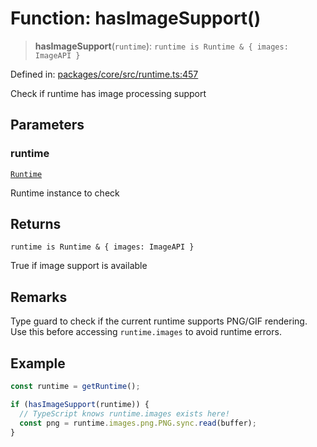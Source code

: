 # Function: hasImageSupport()

> **hasImageSupport**(`runtime`): `runtime is Runtime & { images: ImageAPI }`

Defined in: [packages/core/src/runtime.ts:457](https://github.com/vdeantoni/unblessed/blob/alpha/packages/core/src/runtime.ts#L457)

Check if runtime has image processing support

## Parameters

### runtime

[`Runtime`](runtime.Interface.Runtime.md)

Runtime instance to check

## Returns

`runtime is Runtime & { images: ImageAPI }`

True if image support is available

## Remarks

Type guard to check if the current runtime supports PNG/GIF rendering.
Use this before accessing `runtime.images` to avoid runtime errors.

## Example

```typescript
const runtime = getRuntime();

if (hasImageSupport(runtime)) {
  // TypeScript knows runtime.images exists here!
  const png = runtime.images.png.PNG.sync.read(buffer);
}
```
